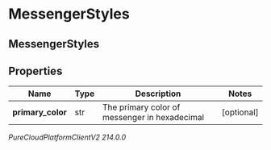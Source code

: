 # MessengerStyles

## MessengerStyles

## Properties

|Name | Type | Description | Notes|
|------------ | ------------- | ------------- | -------------|
| **primary_color** | str | The primary color of messenger in hexadecimal | [optional] |



_PureCloudPlatformClientV2 214.0.0_
